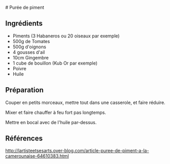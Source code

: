 # Purée de piment


## Ingrédients

- Piments (3 Habaneros ou 20 oiseaux par exemple)
- 500g de Tomates
- 500g d'oignons
- 4 gousses d'ail
- 10cm Gingembre
- 1 cube de bouillon (Kub Or par exemple)
- Poivre
- Huile


## Préparation

Couper en petits morceaux, mettre tout dans une casserole, et faire réduire.

Mixer et faire chauffer à feu fort pas longtemps.

Mettre en bocal avec de l'huile par-dessus.


## Références

http://lartisteetsesarts.over-blog.com/article-puree-de-piment-a-la-camerounaise-64610383.html

